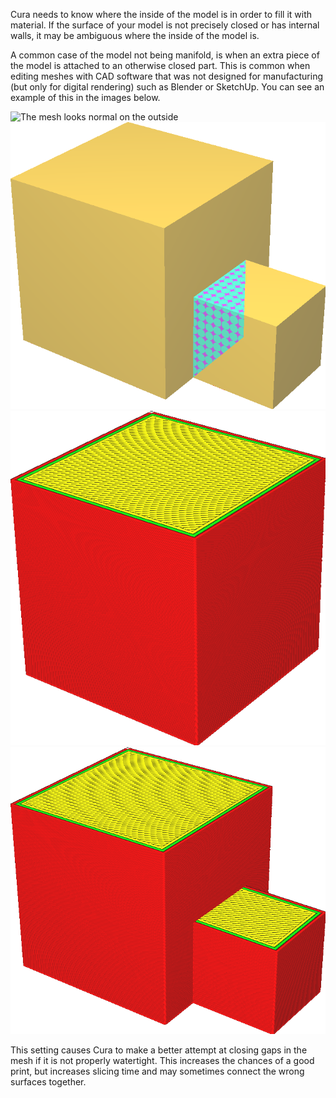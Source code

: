 Cura needs to know where the inside of the model is in order to fill it with material. If the surface of your model is not precisely closed or has internal walls, it may be ambiguous where the inside of the model is.

A common case of the model not being manifold, is when an extra piece of the model is attached to an otherwise closed part. This is common when editing meshes with CAD software that was not designed for manufacturing (but only for digital rendering) such as Blender or SketchUp. You can see an example of this in the images below.

![The mesh looks normal on the outside](../../../articles/images/meshfix_extensive_stitching_shell.png)
![X-ray view reveals an extra surface on the inside](../../../articles/images/meshfix_extensive_stitching_xray.png)
![With this setting disabled, only the properly closed volume gets printed](../../../articles/images/meshfix_extensive_stitching_disabled.png)
![With this setting enabled, the extra piece gets attached properly](../../../articles/images/meshfix_extensive_stitching_enabled.png)

This setting causes Cura to make a better attempt at closing gaps in the mesh if it is not properly watertight. This increases the chances of a good print, but increases slicing time and may sometimes connect the wrong surfaces together.